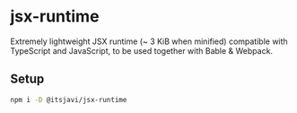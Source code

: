 # jsx-runtime

Extremely lightweight JSX runtime (~ 3 KiB when minified) compatible with TypeScript and JavaScript,
to be used together with Bable & Webpack.

## Setup

```bash
npm i -D @itsjavi/jsx-runtime
```
